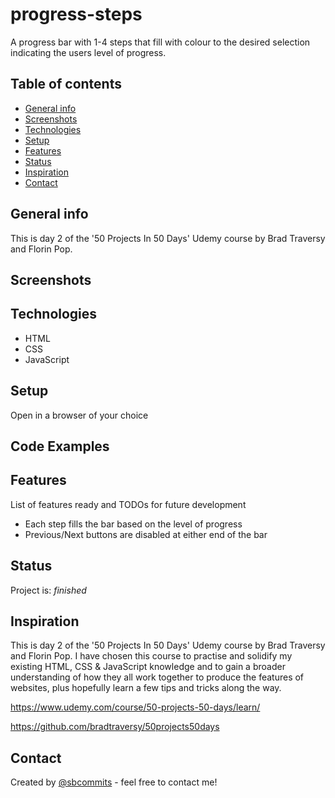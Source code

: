 # progress-steps

A progress bar with 1-4 steps that fill with colour to the desired selection indicating the users level of progress.

## Table of contents

- [General info](#general-info)
- [Screenshots](#screenshots)
- [Technologies](#technologies)
- [Setup](#setup)
- [Features](#features)
- [Status](#status)
- [Inspiration](#inspiration)
- [Contact](#contact)

## General info

This is day 2 of the '50 Projects In 50 Days' Udemy course by Brad Traversy and Florin Pop.

## Screenshots

## Technologies

- HTML
- CSS
- JavaScript

## Setup

Open in a browser of your choice

## Code Examples

## Features

List of features ready and TODOs for future development

- Each step fills the bar based on the level of progress
- Previous/Next buttons are disabled at either end of the bar

## Status

Project is: _finished_

## Inspiration

This is day 2 of the '50 Projects In 50 Days' Udemy course by Brad Traversy and Florin Pop.
I have chosen this course to practise and solidify my existing HTML, CSS & JavaScript knowledge and to gain a broader understanding of how they all work together to produce the features of websites, plus hopefully learn a few tips and tricks along the way.

https://www.udemy.com/course/50-projects-50-days/learn/

https://github.com/bradtraversy/50projects50days

## Contact

Created by [@sbcommits](https://github.com/sbcommits/) - feel free to contact me!
